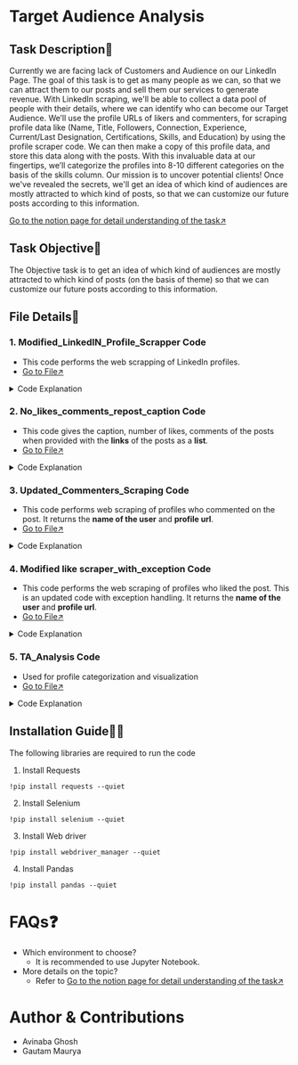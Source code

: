 # Target Audience Analysis
## Task Description📜
Currently we are facing lack of Customers and Audience on our LinkedIn  Page. The goal of this task is to get as many people as we can, so that we can attract them to our posts and sell them our services to generate revenue. With LinkedIn scraping, we'll be able to collect a data pool of people with their details, where we can identify who can become our Target Audience.
We’ll use the profile URLs of likers and commenters, for scraping profile data like (Name, Title, Followers, Connection, Experience, Current/Last Designation, Certifications, Skills, and Education) by using the profile scraper code. We can then make a copy of this profile data, and store this data along with the posts.
With this invaluable data at our fingertips, we’ll categorize the profiles into 8-10 different categories on the basis of the skills column. Our mission is to uncover potential clients!
Once we've revealed the secrets, we'll get an idea of which kind of audiences are mostly attracted to which kind of posts, so that we can customize our future posts according to this information.

[Go to the notion page for detail understanding of the task↗️](https://docs.google.com/document/d/1lpqrSfYIm4M5RGakFS-gzObmP9jVybTxDKrgsuAAelc/edit#heading=h.vcqhms74oo6)


## Task Objective🎯
The Objective task is to get an idea of which kind of audiences are mostly attracted to which kind of posts (on the basis of theme) so that we can customize our future posts according to this information.

## File Details📁
### 1. Modified_LinkedIN_Profile_Scrapper Code
 - This code performs the web scrapping of LinkedIn profiles.
 - [Go to File↗️](https://github.com/ozibook/Target_Audience_Analysis/blob/main/Modified_Linkedin_Profile_Scraper_byAvinaba.ipynb)
<details>
<summary>Code Explanation</summary>
 
 **How to use:** </br>
Setup:
--> Ensure you have Python installed.

--> Install the required libraries using pip (selenium, pandas, webdriver_manager, etc.).

**Run the Script:**</br>
--> Execute the provided script in your terminal or IDE.

**Input Excel file:**</br>
--> Place the excel file link in the required cell

**Input no. of links**</br>
--> Enter the number of links want to scrape at once when prompted
--> Login to linkedin by giving username and password when prompted
**Wait:**</br>
--> The script will automatically visit each profile, scrape the desired information, and store it in memory.

**Check the Output:**</br>
--> Once the script completes, data will be stored to an excel sheet(check last cell).

**Done!:**</br>
--> Review the scraped data in the Excel file.

--> If any data is not present, it will leave a blank space in that column.
- To install the packages silently
 
![image](https://github.com/ozibook/Target_Audience_Analysis/assets/144370840/96fabda5-91cc-4177-8e64-93380a49cf1a)

 - To add the Excel file
![image](https://github.com/ozibook/Target_Audience_Analysis/assets/144370840/0d1325d6-ac22-4a0a-9d99-ae0a7d422822)

 - Remove Duplicates
![image](https://github.com/ozibook/Target_Audience_Analysis/assets/144370840/36bd39e5-e8bf-4b93-b2f6-023bba952be9)

 - Creating a List of Links. Enter that how many links should have in one chunk (e.g. in my case I have 3100 links, having 100 links per chunk so 32 chunks were made, in the last chunk having 61 links.)
![image](https://github.com/ozibook/Target_Audience_Analysis/assets/144370840/be985c85-7956-47fe-9260-3c1b716284e7)

 - Run for log in with spoof account
![image](https://github.com/ozibook/Target_Audience_Analysis/assets/144370840/6196be46-50a3-4ad7-820e-e5d3e7d270a7)

 - Run for data extracting by mentioning the chunk number.
![image](https://github.com/ozibook/Target_Audience_Analysis/assets/144370840/b2e9347c-4072-447d-9d9d-52aa49893a39)
   
 - Run if any error comes. Here you will mention how much links from start you want to comment out.
![image](https://github.com/ozibook/Target_Audience_Analysis/assets/144370840/4a73a732-07d3-4601-8730-8113c8fce108)

 - Again run this previous code for data extraction.
![image](https://github.com/ozibook/Target_Audience_Analysis/assets/144370840/093dbc0c-288c-436c-913d-fba2a158a6d3)
</details>

### 2. No_likes_comments_repost_caption Code
 - This code gives the caption, number of likes, comments of the posts when provided with the **links** of the posts as a **list**.
 - [Go to File↗️](https://github.com/ozibook/Target_Audience_Analysis/blob/main/No_likes_comments_repost_caption.ipynb)
<details>
 <summary>Code Explanation</summary>

 **How to use:** </br>
Setup:
--> Ensure you have Python installed.

--> Install the required libraries using pip (selenium, pandas, webdriver_manager, etc.).

**Run the Script:**</br>
--> Execute the provided script in your terminal or IDE.

**Input**</br>
--> provide Linkedin username and password when prompted
--> Store necessary links required for scraping.

**Wait:** </br>
--> The script will automatically visit each profile, scrape the desired information, and store it in memory.

**Check the Output:** </br>
--> Once the script completes, data will be stored to an excel sheet(check last cell).

**Done!:** </br>
--> Review the scraped data in the Excel file.

 - User Input
   
 ![image](https://github.com/ozibook/Target_Audience_Analysis/assets/144370840/ab5e7715-7d5f-44a0-a811-88daf06a5e35)

 - Storing URLS
 ![image](https://github.com/ozibook/Target_Audience_Analysis/assets/144370840/8b3c6dce-ebb3-4070-a8b7-85fe8a88c34e)

 - Extracting Details
 ![image](https://github.com/ozibook/Target_Audience_Analysis/assets/144370840/2827cbb9-8316-4113-92ce-f8538ff2f4de)

 - Storing data to excel
 ![image](https://github.com/ozibook/Target_Audience_Analysis/assets/144370840/aa56db4a-9c62-4195-abca-9fa4d663a780)

</details>

### 3. Updated_Commenters_Scraping Code
 - This code performs web scraping of profiles who commented on the post. It returns the **name of the user** and **profile url**.
 - [Go to File↗️](https://github.com/ozibook/Target_Audience_Analysis/blob/main/Updated_Commenters_Scraping.ipynb)
<details>
 <summary>Code Explanation</summary>
 
  **How to use:** </br>
  Setup:
  --> Ensure you have Python installed.
  
  --> Install the required libraries using pip (selenium, pandas, webdriver_manager, etc.).
  
  **Run the Script:**</br>
  --> Execute the provided script in your terminal or IDE.
  
  **Input**</br>
  --> provide Linkedin username and password when prompted
  --> Store necessary links required for scraping.
  
  **Wait:** </br>
  --> The script will automatically visit each profile, scrape the desired information, and store it in memory.
  
  **Check the Output:** </br>
  --> Once the script completes, data will be stored to an excel sheet(check last cell).
  
  **Done!:** </br>
  --> Review the scraped data in the Excel file.
 - Importing Libraries and taking user input
 ![image](https://github.com/ozibook/Target_Audience_Analysis/assets/144370840/a1804a92-e6e2-471b-ae5c-5407c43bb5c8)

- Extracting comments and replies
![image](https://github.com/ozibook/Target_Audience_Analysis/assets/144370840/3d9d05ea-6ca3-4868-a5a4-c0bfa455092c)

- Detailed comment extraction and saving to excel file
![image](https://github.com/ozibook/Target_Audience_Analysis/assets/144370840/b9e0cc00-d758-468b-ae58-21f40be68e2e)

</details>
 

### 4. Modified like scraper_with_exception Code
 - This code performs the web scraping of profiles who liked the post. This is an updated code with exception handling. It returns the **name of the user** and **profile url**.
 - [Go to File↗️](https://github.com/ozibook/Target_Audience_Analysis/blob/main/modified%20like%20scraper_with_exceptionHandling.ipynb)
 <details>
 <summary>Code Explanation</summary>
  
   **How to use:** </br>
  Setup:
  --> Ensure you have Python installed.
  
  --> Install the required libraries using pip (selenium, pandas, webdriver_manager, etc.).
  
  **Run the Script:** </br>
  --> Execute the provided script in your terminal or IDE.
  
  **Input**</br>
  --> provide Linkedin username and password when prompted
  --> Store post link required for scraping.
  
  **Wait:** </br>
  --> The script will automatically visit each profile, scrape the desired information, and store it in memory.
  
  **Check the Output:** </br>
  --> Once the script completes, data will be stored to an excel sheet(check last cell).
  
  **Done!:** </br>
  --> Review the scraped data in the Excel file.
 - User Input

 ![image](https://github.com/ozibook/Target_Audience_Analysis/assets/144370840/33c0f58e-18d6-4bf5-a568-3ceb1b0510fa)

 - Initializing browser and driver
 ![image](https://github.com/ozibook/Target_Audience_Analysis/assets/144370840/63ab58cf-73b5-473a-a745-2f9e7afdcca8)

- Extraction of likes and other data with try-execption block
![image](https://github.com/ozibook/Target_Audience_Analysis/assets/144370840/3bf9eaf6-64d9-4d71-b8c1-b36d9ec5b9bb)

- Storing data to excel file

![image](https://github.com/ozibook/Target_Audience_Analysis/assets/144370840/9851eec8-532b-4754-a61f-c04f7a12ae4b)

 </details>
 
### 5. TA_Analysis Code
 -  Used for profile categorization and visualization
 -  [Go to File↗️](https://github.com/ozibook/Target_Audience_Analysis/blob/main/TA_Analysis.ipynb)

<details>
 <summary>Code Explanation</summary>
 
  **How to use:** </br>
  Setup:
  --> Ensure you have Python installed.
  
  --> Install the required libraries using pip (pandas) .
  
  **Run the Script:** </br>
  --> Execute the provided code in your terminal or IDE.
  
  **Input**</br>
  --> provide excel sheet link
  
  **Wait:** </br>
  --> The script will start executing and will take a while.
  
  **Check the Output:** </br>
  --> After execution, different types of visualizations can be found.
  
  **Done!:** </br>
  --> Review the scraped data in the Excel file.
 - Importing libaries and data
![image](https://github.com/ozibook/Target_Audience_Analysis/assets/144370840/00358576-a880-4220-b18d-a32138297720)

- Creating a dictionary for Categorical Keywords in Designation
![image](https://github.com/ozibook/Target_Audience_Analysis/assets/144370840/24b5fb19-0ce1-4303-a77e-58eda7ea2ee7)

- Checking for duplicates
  
![image](https://github.com/ozibook/Target_Audience_Analysis/assets/144370840/9f0aca13-0de3-49b8-af4e-c5fb94edcbe3)

- Assigning the category based on the keywords
![image](https://github.com/ozibook/Target_Audience_Analysis/assets/144370840/9fbfddb2-e7c4-4ec9-ab30-6abec2d26ab4)

- Assigning category based on skills
![image](https://github.com/ozibook/Target_Audience_Analysis/assets/144370840/fc26bed9-d403-48fb-b606-f8e840bba927)

- Data Preprocessing
![image](https://github.com/ozibook/Target_Audience_Analysis/assets/144370840/8f36a19c-9f84-4e9b-bc08-75b522efda40)

- Visualizing through grouped data
![image](https://github.com/ozibook/Target_Audience_Analysis/assets/144370840/73be8757-bd4f-4106-8afa-573d356778ca)
![image](https://github.com/ozibook/Target_Audience_Analysis/assets/144370840/4e34e773-e61a-4447-9324-c628da9e50d7)
![image](https://github.com/ozibook/Target_Audience_Analysis/assets/144370840/22701eec-9ce4-4cfc-ba6a-1b882caaf469)


</details>

## Installation Guide👨‍💻
The following libraries are required to run the code<br>
1. Install Requests<br>
```
!pip install requests --quiet
```
2. Install Selenium <br>
```
!pip install selenium --quiet
```
3. Install Web driver<br>
```
!pip install webdriver_manager --quiet
```
4. Install Pandas<br>
```
!pip install pandas --quiet
```
# FAQs❓
 * Which environment to choose?
   - It is recommended to use Jupyter Notebook.
 * More details on the topic?
   - Refer to [Go to the notion page for detail understanding of the task↗️](https://docs.google.com/document/d/1lpqrSfYIm4M5RGakFS-gzObmP9jVybTxDKrgsuAAelc/edit#heading=h.vcqhms74oo6)

# Author & Contributions
- Avinaba Ghosh
- Gautam Maurya
